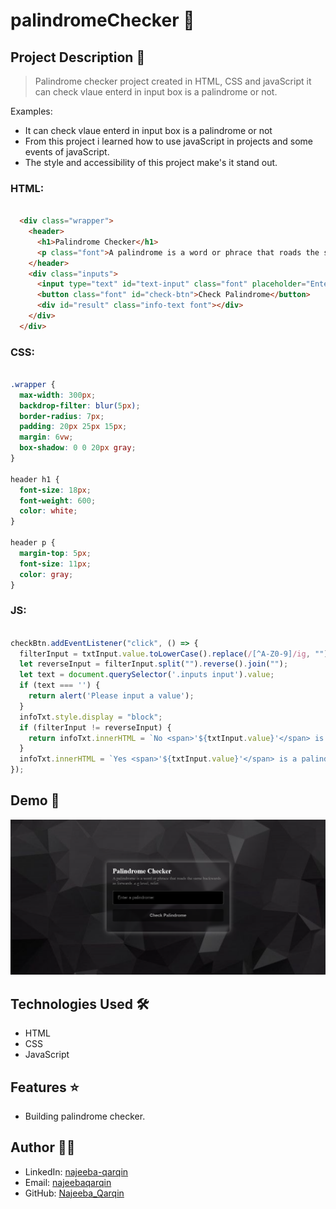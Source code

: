 # palindromeChecker 🚀

## Project Description 📝

> Palindrome checker project created in HTML, CSS and javaScript it can check vlaue enterd in input box is a palindrome or not.

Examples:

- It can check vlaue enterd in input box is a palindrome or not
- From this project i learned how to use javaScript in projects and some events of javaScript.
- The style and accessibility of this project make's it stand out.

### HTML:
```html

  <div class="wrapper">
    <header>
      <h1>Palindrome Checker</h1>
      <p class="font">A palindrome is a word or phrace that roads the same backwards as forwards .e.g level, refer.</p>
    </header>
    <div class="inputs">
      <input type="text" id="text-input" class="font" placeholder="Enter a palindrome:">
      <button class="font" id="check-btn">Check Palindrome</button>
      <div id="result" class="info-text font"></div>
    </div>
  </div>

```
### CSS:
```css

.wrapper {
  max-width: 300px;
  backdrop-filter: blur(5px);
  border-radius: 7px;
  padding: 20px 25px 15px;
  margin: 6vw;
  box-shadow: 0 0 20px gray;
}

header h1 {
  font-size: 18px;
  font-weight: 600;
  color: white;
}

header p {
  margin-top: 5px;
  font-size: 11px;
  color: gray;
}

```
### JS:
```javascript

checkBtn.addEventListener("click", () => {
  filterInput = txtInput.value.toLowerCase().replace(/[^A-Z0-9]/ig, "");
  let reverseInput = filterInput.split("").reverse().join("");
  let text = document.querySelector('.inputs input').value;
  if (text === '') {
    return alert('Please input a value');
  }
  infoTxt.style.display = "block";
  if (filterInput != reverseInput) {
    return infoTxt.innerHTML = `No <span>'${txtInput.value}'</span> is not a palindrome`;
  }
  infoTxt.innerHTML = `Yes <span>'${txtInput.value}'</span> is a palindrome`;
});

```

## Demo 📸

![Demo](/Annotation%202024-06-21%20151053.png)

## Technologies Used 🛠️

- HTML
- CSS
- JavaScript

## Features ⭐

- Building palindrome checker.

## Author 👩‍💻


- LinkedIn: [najeeba-qarqin](https://www.linkedin.com/in/najeeba-qarqin-5419502ab?utm_source=share&utm_campaign=share_via&utm_content=profile&utm_medium=android_app)
- Email: [najeebaqarqin](najeebaqarqin@gmail.com)
- GitHub: [Najeeba_Qarqin](https://github.com/Najeeba-Qarqin)

